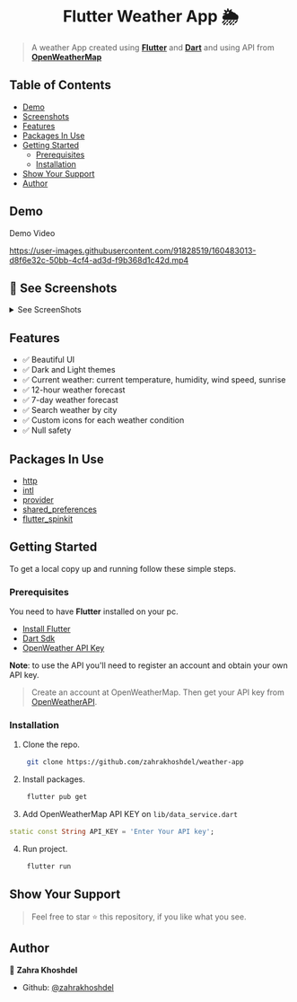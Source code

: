 <h1 align="center">Flutter Weather App 🌦️</h1>

> A weather App created using **[Flutter](https://github.com/flutter/flutter)** and **[Dart](https://dart.dev/)** and using API from **[OpenWeatherMap](https://openweathermap.org/)**

## Table of Contents

* [Demo](#demo)
* [Screenshots](#screenshots)
* [Features](#features)
* [Packages In Use](#packages-in-use)
* [Getting Started](#getting-started)
  * [Prerequisites](#prerequisites)
  * [Installation](#installation)
* [Show Your Support](#show-your-support)
* [Author](#author)

## Demo

Demo Video


https://user-images.githubusercontent.com/91828519/160483013-d8f6e32c-50bb-4cf4-ad3d-f9b368d1c42d.mp4


## 🚀 See Screenshots

<details>
<summary>See ScreenShots</summary>
 <img src="https://github.com/zahrakhoshdel/weather-app/blob/main/screenshots/home_light.png" alt="Lhome-screen" width="200"></img>
 <img src="https://github.com/zahrakhoshdel/weather-app/blob/main/screenshots/search_light.png" alt="Lsearch-screen" width="200"></img>
 <img src="https://github.com/zahrakhoshdel/weather-app/blob/main/screenshots/forecast_light.png" alt="Lforecast-screen" width="200"></img>
 <img src="https://github.com/zahrakhoshdel/weather-app/blob/main/screenshots/setting_light.png" alt="Lsetting-screen" width="200"></img>
 
 <img src="https://github.com/zahrakhoshdel/weather-app/blob/main/screenshots/home_dark.png" alt="Dhome-screen" width="200"></img>
 <img src="https://github.com/zahrakhoshdel/weather-app/blob/main/screenshots/search_dark.png" alt="sDearch-screen" width="200"></img>
 <img src="https://github.com/zahrakhoshdel/weather-app/blob/main/screenshots/forecast_dark.png" alt="Dforecast-screen" width="200"></img>
 <img src="https://github.com/zahrakhoshdel/weather-app/blob/main/screenshots/setting_dark.png" alt="Dsetting-screen" width="200"></img>
</details>

## Features

- :white_check_mark: Beautiful UI
- :white_check_mark: Dark and Light themes
- :white_check_mark: Current weather: current temperature, humidity, wind speed, sunrise
- :white_check_mark: 12-hour weather forecast
- :white_check_mark: 7-day weather forecast
- :white_check_mark: Search weather by city
- :white_check_mark: Custom icons for each weather condition
- :white_check_mark: Null safety

## Packages In Use

- [http](https://pub.dev/packages/http) 
- [intl](https://pub.dev/packages/intl)
- [provider](https://pub.dev/packages/provider)
- [shared_preferences](https://pub.dev/packages/shared_preferences)
- [flutter_spinkit](https://pub.dev/packages/flutter_spinkit)
    
## Getting Started

To get a local copy up and running follow these simple steps.


### Prerequisites
You need to have **Flutter** installed on your pc.
* [Install Flutter](https://flutter.dev/docs/get-started/install)
* [Dart Sdk](https://dart.dev/get-dart#install)
* [OpenWeather API Key](https://home.openweathermap.org/api_keys)

**Note**: to use the API you'll need to register an account and obtain your own API key.

> Create an account at OpenWeatherMap.
> Then get your API key from [OpenWeatherAPI](https://home.openweathermap.org/api_keys).

### Installation

1. Clone the repo.
    ```sh
     git clone https://github.com/zahrakhoshdel/weather-app
    ```
2. Install packages.
    ```sh
     flutter pub get
    ```
3. Add OpenWeatherMap API KEY on `lib/data_service.dart`
  ```dart
  static const String API_KEY = 'Enter Your API key';
  ```

4. Run project.
    ```sh
     flutter run
    ```

## Show Your Support

> Feel free to star ⭐ this repository, if you like what you see.

## Author

👤 **Zahra Khoshdel**

- Github: [@zahrakhoshdel](https://github.com/zahrakhoshdel "zahrakhoshdel")


